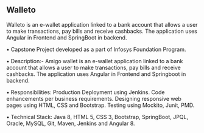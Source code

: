 ## Walleto
Walleto is an e-wallet application linked to a bank account that allows a user to make transactions, pay bills and receive cashbacks. The application uses Angular in Frontend and SpringBoot in backend.

• Capstone Project developed as a part of Infosys Foundation Program.

• Description:- Amigo wallet is an e-wallet application linked to a bank account that allows a user to make transactions, pay bills and receive cashbacks. The application uses Angular in Frontend and Springboot in backend.

• Responsibilities:
Production Deployment using Jenkins.
Code enhancements per business requirements.
Designing responsive web pages using HTML, CSS and Bootstrap.
Testing using Mockito, Junit, PMD.

• Technical Stack: Java 8, HTML 5, CSS 3, Bootstrap, SpringBoot, JPQL, Oracle, MySQL, Git, Maven, Jenkins and Angular 8.

